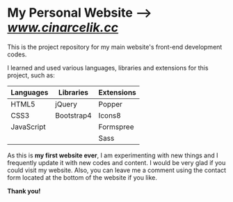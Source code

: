 # My Personal Website --> *www.cinarcelik.cc*

This is the project repository for my main website's front-end development codes.

I learned and used various languages, libraries and extensions for this project, such as:

| Languages  | Libraries | Extensions |
| --- | --- | --- |
| HTML5  | jQuery  | Popper  |
| CSS3  | Bootstrap4  | Icons8  |
| JavaScript  | | Formspree  |
| | | Sass  |

As this is **my first website ever**, I am experimenting with new things and I frequently update it with new codes and content.
I would be very glad if you could visit my website. Also, you can leave me a comment using the contact form located at the bottom of the website if you like.

**Thank you!**
